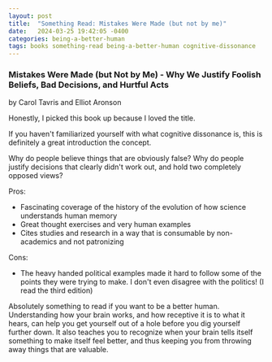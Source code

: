 ```yaml
---
layout: post
title:  "Something Read: Mistakes Were Made (but not by me)"
date:   2024-03-25 19:42:05 -0400
categories: being-a-better-human
tags: books something-read being-a-better-human cognitive-dissonance
---
```


### Mistakes Were Made (but Not by Me) - Why We Justify Foolish Beliefs, Bad Decisions, and Hurtful Acts

by Carol Tavris and Elliot Aronson

Honestly, I picked this book up because I loved the title.

If you haven't familiarized yourself with what cognitive dissonance is, this is definitely a great introduction the concept.

Why do people believe things that are obviously false? Why do people justify decisions that clearly didn't work out, and hold two completely opposed views?

Pros:

* Fascinating coverage of the history of the evolution of how science understands human memory
* Great thought exercises and very human examples
* Cites studies and research in a way that is consumable by non-academics and not patronizing

Cons:

* The heavy handed political examples made it hard to follow some of the points they were trying to make. I don't even disagree with the politics! (I read the third edition)

Absolutely something to read if you want to be a better human. Understanding how your brain works, and how receptive it is to what it hears, can help you get yourself out of a hole before you dig yourself further down. It also teaches you to recognize when your brain tells itself something to make itself feel better, and thus keeping you from throwing away things that are valuable.
